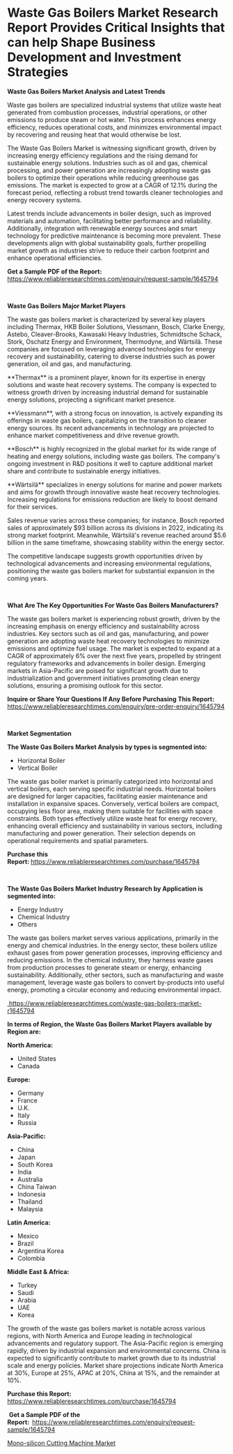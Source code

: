 <p><h1>Waste Gas Boilers Market Research Report Provides Critical Insights that can help Shape Business Development and Investment Strategies</h1></p><p><strong>Waste Gas Boilers Market Analysis and Latest Trends</strong></p>
<p><p>Waste gas boilers are specialized industrial systems that utilize waste heat generated from combustion processes, industrial operations, or other emissions to produce steam or hot water. This process enhances energy efficiency, reduces operational costs, and minimizes environmental impact by recovering and reusing heat that would otherwise be lost.</p><p>The Waste Gas Boilers Market is witnessing significant growth, driven by increasing energy efficiency regulations and the rising demand for sustainable energy solutions. Industries such as oil and gas, chemical processing, and power generation are increasingly adopting waste gas boilers to optimize their operations while reducing greenhouse gas emissions. The market is expected to grow at a CAGR of 12.1% during the forecast period, reflecting a robust trend towards cleaner technologies and energy recovery systems.</p><p>Latest trends include advancements in boiler design, such as improved materials and automation, facilitating better performance and reliability. Additionally, integration with renewable energy sources and smart technology for predictive maintenance is becoming more prevalent. These developments align with global sustainability goals, further propelling market growth as industries strive to reduce their carbon footprint and enhance operational efficiencies.</p></p>
<p><strong>Get a Sample PDF of the Report:&nbsp;</strong> <a href="https://www.reliableresearchtimes.com/enquiry/request-sample/1645794?utm_campaign=3548&utm_medium=2&utm_source=Github&utm_content=ia&utm_term=29032025&utm_id=waste-gas-boilers">https://www.reliableresearchtimes.com/enquiry/request-sample/1645794</a></p>
<p>&nbsp;</p>
<p><strong>Waste Gas Boilers Major Market Players</strong></p>
<p><p>The waste gas boilers market is characterized by several key players including Thermax, HKB Boiler Solutions, Viessmann, Bosch, Clarke Energy, Astebo, Cleaver-Brooks, Kawasaki Heavy Industries, Schmidtsche Schack, Stork, Oschatz Energy and Environment, Thermodyne, and Wärtsilä. These companies are focused on leveraging advanced technologies for energy recovery and sustainability, catering to diverse industries such as power generation, oil and gas, and manufacturing.</p><p>**Thermax** is a prominent player, known for its expertise in energy solutions and waste heat recovery systems. The company is expected to witness growth driven by increasing industrial demand for sustainable energy solutions, projecting a significant market presence. </p><p>**Viessmann**, with a strong focus on innovation, is actively expanding its offerings in waste gas boilers, capitalizing on the transition to cleaner energy sources. Its recent advancements in technology are projected to enhance market competitiveness and drive revenue growth.</p><p>**Bosch** is highly recognized in the global market for its wide range of heating and energy solutions, including waste gas boilers. The company's ongoing investment in R&D positions it well to capture additional market share and contribute to sustainable energy initiatives.</p><p>**Wärtsilä** specializes in energy solutions for marine and power markets and aims for growth through innovative waste heat recovery technologies. Increasing regulations for emissions reduction are likely to boost demand for their services.</p><p>Sales revenue varies across these companies; for instance, Bosch reported sales of approximately $93 billion across its divisions in 2022, indicating its strong market footprint. Meanwhile, Wärtsilä's revenue reached around $5.6 billion in the same timeframe, showcasing stability within the energy sector.</p><p>The competitive landscape suggests growth opportunities driven by technological advancements and increasing environmental regulations, positioning the waste gas boilers market for substantial expansion in the coming years.</p></p>
<p>&nbsp;</p>
<p><strong>What Are The Key Opportunities For Waste Gas Boilers Manufacturers?</strong></p>
<p><p>The waste gas boilers market is experiencing robust growth, driven by the increasing emphasis on energy efficiency and sustainability across industries. Key sectors such as oil and gas, manufacturing, and power generation are adopting waste heat recovery technologies to minimize emissions and optimize fuel usage. The market is expected to expand at a CAGR of approximately 6% over the next five years, propelled by stringent regulatory frameworks and advancements in boiler design. Emerging markets in Asia-Pacific are poised for significant growth due to industrialization and government initiatives promoting clean energy solutions, ensuring a promising outlook for this sector.</p></p>
<p><strong>Inquire or Share Your Questions If Any Before Purchasing This Report:</strong> <a href="https://www.reliableresearchtimes.com/enquiry/pre-order-enquiry/1645794?utm_campaign=3548&utm_medium=2&utm_source=Github&utm_content=ia&utm_term=29032025&utm_id=waste-gas-boilers">https://www.reliableresearchtimes.com/enquiry/pre-order-enquiry/1645794</a></p>
<p>&nbsp;</p>
<p><strong>Market Segmentation</strong></p>
<p><strong>The Waste Gas Boilers Market Analysis by types is segmented into:</strong></p>
<p><ul><li>Horizontal Boiler</li><li>Vertical Boiler</li></ul></p>
<p><p>The waste gas boiler market is primarily categorized into horizontal and vertical boilers, each serving specific industrial needs. Horizontal boilers are designed for larger capacities, facilitating easier maintenance and installation in expansive spaces. Conversely, vertical boilers are compact, occupying less floor area, making them suitable for facilities with space constraints. Both types effectively utilize waste heat for energy recovery, enhancing overall efficiency and sustainability in various sectors, including manufacturing and power generation. Their selection depends on operational requirements and spatial parameters.</p></p>
<p><strong>Purchase this Report:&nbsp;</strong><a href="https://www.reliableresearchtimes.com/purchase/1645794?utm_campaign=3548&utm_medium=2&utm_source=Github&utm_content=ia&utm_term=29032025&utm_id=waste-gas-boilers">https://www.reliableresearchtimes.com/purchase/1645794</a></p>
<p>&nbsp;</p>
<p><strong>The Waste Gas Boilers Market Industry Research by Application is segmented into:</strong></p>
<p><ul><li>Energy Industry</li><li>Chemical Industry</li><li>Others</li></ul></p>
<p><p>The waste gas boilers market serves various applications, primarily in the energy and chemical industries. In the energy sector, these boilers utilize exhaust gases from power generation processes, improving efficiency and reducing emissions. In the chemical industry, they harness waste gases from production processes to generate steam or energy, enhancing sustainability. Additionally, other sectors, such as manufacturing and waste management, leverage waste gas boilers to convert by-products into useful energy, promoting a circular economy and reducing environmental impact.</p></p>
<p><a href="https://www.reliableresearchtimes.com/waste-gas-boilers-market-r1645794?utm_campaign=3548&utm_medium=2&utm_source=Github&utm_content=ia&utm_term=29032025&utm_id=waste-gas-boilers">&nbsp;https://www.reliableresearchtimes.com/waste-gas-boilers-market-r1645794</a></p>
<p><strong>In terms of Region, the Waste Gas Boilers Market Players available by Region are:</strong></p>
<p>
    <p> <strong> North America: </strong>
        <ul>
            <li>United States</li>
            <li>Canada</li>
        </ul>
        </p> 
    <p> <strong> Europe: </strong>
        <ul>
            <li>Germany</li>
            <li>France</li>
            <li>U.K.</li>
            <li>Italy</li>
            <li>Russia</li>
        </ul>
        </p> 
    <p> <strong> Asia-Pacific: </strong>
        <ul>
            <li>China</li>
            <li>Japan</li>
            <li>South Korea</li>
            <li>India</li>
            <li>Australia</li>
            <li>China Taiwan</li>
            <li>Indonesia</li>
            <li>Thailand</li>
            <li>Malaysia</li>
        </ul>
        </p> 
    <p> <strong> Latin America: </strong>
        <ul>
            <li>Mexico</li>
            <li>Brazil</li>
            <li>Argentina Korea</li>
            <li>Colombia</li>
        </ul>
        </p> 
    <p> <strong> Middle East & Africa: </strong>
        <ul>
            <li>Turkey</li>
            <li>Saudi</li>
            <li>Arabia</li>
            <li>UAE</li>
            <li>Korea</li>
        </ul>
    </p>
    </p>
<p><p>The growth of the waste gas boilers market is notable across various regions, with North America and Europe leading in technological advancements and regulatory support. The Asia-Pacific region is emerging rapidly, driven by industrial expansion and environmental concerns. China is expected to significantly contribute to market growth due to its industrial scale and energy policies. Market share projections indicate North America at 30%, Europe at 25%, APAC at 20%, China at 15%, and the remainder at 10%.</p></p>
<p><strong>Purchase this Report: </strong><a href="https://www.reliableresearchtimes.com/purchase/1645794?utm_campaign=3548&utm_medium=2&utm_source=Github&utm_content=ia&utm_term=29032025&utm_id=waste-gas-boilers">https://www.reliableresearchtimes.com/purchase/1645794</a></p>
<p>&nbsp;<strong>Get a Sample PDF of the Report:&nbsp;&nbsp;</strong><a href="https://www.reliableresearchtimes.com/enquiry/request-sample/1645794?utm_campaign=3548&utm_medium=2&utm_source=Github&utm_content=ia&utm_term=29032025&utm_id=waste-gas-boilers">https://www.reliableresearchtimes.com/enquiry/request-sample/1645794</a></p>
<p><strong></strong></p>
<p><p><a href="https://github.com/tafuaraasswn/Market-Research-Report-List-1/blob/main/mono-silicon-cutting-machine-market.md?utm_campaign=3548&utm_medium=2&utm_source=Github&utm_content=ia&utm_term=29032025&utm_id=waste-gas-boilers">Mono-silicon Cutting Machine Market</a></p></p>